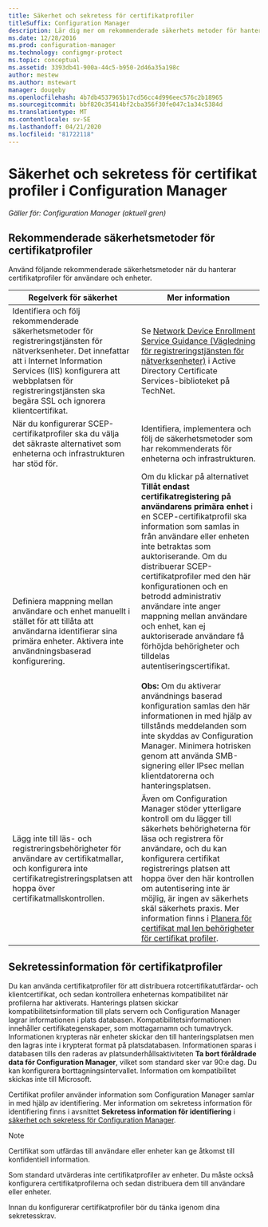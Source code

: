 ```yaml
---
title: Säkerhet och sekretess för certifikatprofiler
titleSuffix: Configuration Manager
description: Lär dig mer om rekommenderade säkerhets metoder för hantering av certifikat profiler för användare och enheter i Configuration Manager.
ms.date: 12/28/2016
ms.prod: configuration-manager
ms.technology: configmgr-protect
ms.topic: conceptual
ms.assetid: 3393db41-900a-44c5-b950-2d46a35a198c
author: mestew
ms.author: mstewart
manager: dougeby
ms.openlocfilehash: 4b7db4537965b17cd56cc4d996eec576c2b18965
ms.sourcegitcommit: bbf820c35414bf2cba356f30fe047c1a34c5384d
ms.translationtype: MT
ms.contentlocale: sv-SE
ms.lasthandoff: 04/21/2020
ms.locfileid: "81722118"
---
```

# <a name="security-and-privacy-for-certificate-profiles-in-configuration-manager"></a>Säkerhet och sekretess för certifikat profiler i Configuration Manager

*Gäller för: Configuration Manager (aktuell gren)*


##  <a name="security-best-practices-for-certificate-profiles"></a>Rekommenderade säkerhetsmetoder för certifikatprofiler  
 Använd följande rekommenderade säkerhetsmetoder när du hanterar certifikatprofiler för användare och enheter.  

|Regelverk för säkerhet|Mer information|  
|----------------------------|----------------------|  
|Identifiera och följ rekommenderade säkerhetsmetoder för registreringstjänsten för nätverksenheter. Det innefattar att i Internet Information Services (IIS) konfigurera att webbplatsen för registreringstjänsten ska begära SSL och ignorera klientcertifikat.|Se [Network Device Enrollment Service Guidance (Vägledning för registreringstjänsten för nätverksenheter)](https://go.microsoft.com/fwlink/p/?LinkId=309016) i Active Directory Certificate Services-biblioteket på TechNet.|  
|När du konfigurerar SCEP-certifikatprofiler ska du välja det säkraste alternativet som enheterna och infrastrukturen har stöd för.|Identifiera, implementera och följ de säkerhetsmetoder som har rekommenderats för enheterna och infrastrukturen.|  
|Definiera mappning mellan användare och enhet manuellt i stället för att tillåta att användarna identifierar sina primära enheter. Aktivera inte användningsbaserad konfigurering.|Om du klickar på alternativet **Tillåt endast certifikatregistering på användarens primära enhet** i en SCEP-certifikatprofil ska information som samlas in från användare eller enheten inte betraktas som auktoriserande. Om du distribuerar SCEP-certifikatprofiler med den här konfigurationen och en betrodd administrativ användare inte anger mappning mellan användare och enhet, kan ej auktoriserade användare få förhöjda behörigheter och tilldelas autentiseringscertifikat.<br /><br /> **Obs:** Om du aktiverar användnings baserad konfiguration samlas den här informationen in med hjälp av tillstånds meddelanden som inte skyddas av Configuration Manager. Minimera hotrisken genom att använda SMB-signering eller IPsec mellan klientdatorerna och hanteringsplatsen.|  
|Lägg inte till läs- och registreringsbehörigheter för användare av certifikatmallar, och konfigurera inte certifikatregistreringsplatsen att hoppa över certifikatmallskontrollen.|Även om Configuration Manager stöder ytterligare kontroll om du lägger till säkerhets behörigheterna för läsa och registrera för användare, och du kan konfigurera certifikat registrerings platsen att hoppa över den här kontrollen om autentisering inte är möjlig, är ingen av säkerhets skäl säkerhets praxis. Mer information finns i [Planera för certifikat mal len behörigheter för certifikat profiler](../../protect/plan-design/planning-for-certificate-template-permissions.md).|  

## <a name="privacy-information-for-certificate-profiles"></a>Sekretessinformation för certifikatprofiler  
 Du kan använda certifikatprofiler för att distribuera rotcertifikatutfärdar- och klientcertifikat, och sedan kontrollera enheternas kompatibilitet när profilerna har aktiverats. Hanterings platsen skickar kompatibilitetsinformation till plats servern och Configuration Manager lagrar informationen i plats databasen. Kompatibilitetsinformationen innehåller certifikategenskaper, som mottagarnamn och tumavtryck. Informationen krypteras när enheter skickar den till hanteringsplatsen men den lagras inte i krypterat format på platsdatabasen. Informationen sparas i databasen tills den raderas av platsunderhållsaktiviteten **Ta bort föråldrade data för Configuration Manager**, vilket som standard sker var 90:e dag. Du kan konfigurera borttagningsintervallet. Information om kompatibilitet skickas inte till Microsoft.  

 Certifikat profiler använder information som Configuration Manager samlar in med hjälp av identifiering. Mer information om sekretess information för identifiering finns i avsnittet **Sekretess information för identifiering** i [säkerhet och sekretess för Configuration Manager](../../core/plan-design/security/security-and-privacy.md).  

> [!NOTE]  
>  Certifikat som utfärdas till användare eller enheter kan ge åtkomst till konfidentiell information.  

 Som standard utvärderas inte certifikatprofiler av enheter. Du måste också konfigurera certifikatprofilerna och sedan distribuera dem till användare eller enheter.  

 Innan du konfigurerar certifikatprofiler bör du tänka igenom dina sekretesskrav.  
